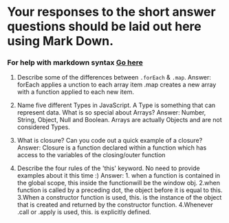 # Your responses to the short answer questions should be laid out here using Mark Down.
### For help with markdown syntax [Go here](https://github.com/adam-p/markdown-here/wiki/Markdown-Cheatsheet)

1. Describe some of the differences between `.forEach` & `.map`.
Answer: forEach applies a unction to each array item .map creates a new array with a function applied to each new item.

2. Name five different Types in JavaScript. A Type is something that can represent data. What is so special about Arrays?
Answer: Number, String, Object, Null and Boolean. Arrays are actually Objects and are not considered Types.

3. What is closure? Can you code out a quick example of a closure?
Answer: Closure is a function declared within a function which has access to the variables of the closing/outer function

4. Describe the four rules of the 'this' keyword. No need to provide examples about it this time :)
Answer: 1. when a function is contained in the global scope, this inside the functionwill be the window obj.
2.when function is called by a preceding dot, the object before it is equal to this.
3.When a constructor function is used, this. is the instance of the object that is created and returned by the constructor function.
4.Whenever .call or .apply  is used, this. is explicitly defined.
